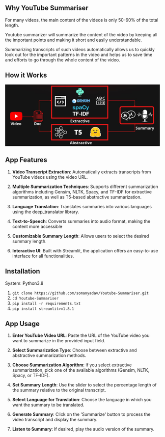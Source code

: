 ## Why YouTube Summariser

For many videos, the main content of the videos is only 50-60% of the total length.</ul>

Youtube summarizer will summarize the content of the video by keeping all the important points and making it short and easily understandable.</ul>

Summarizing transcripts of such videos automatically allows us to quickly look out for the important patterns in the video and helps us to save time and efforts to go through the whole content of the video.</ul>

## How it Works

![Youtube Summarizer](structure.JPG)


## App Features

1. **Video Transcript Extraction**: Automatically extracts transcripts from YouTube videos using the video URL.

2. **Multiple Summarization Techniques**: Supports different summarization algorithms including Gensim, NLTK, Spacy, and TF-IDF for extractive summarization, as well as T5-based abstractive summarization.

3. **Language Translation**: Translates summaries into various languages using the deep_translator library.

4. **Text-to-Speech**: Converts summaries into audio format, making the content more accessible
 
5. **Customizable Summary Length**: Allows users to select the desired summary length.

6. **Interactive UI**: Built with Streamlit, the application offers an easy-to-use interface for all functionalities.
   

## Installation

System: Python3.8

1. ```git clone https://github.com/somanyadav/Youtube-Summariser.git```
2. ```cd Youtube-Summariser```
3. ```pip install -r requirements.txt```
4. ```pip install streamlit>=1.8.1```


## App Usage

1. **Enter YouTube Video URL**: Paste the URL of the YouTube video you want to summarize in the provided input field.

2. **Select Summarization Type**: Choose between extractive and abstractive summarization methods.

3. **Choose Summarization Algorithm**: If you select extractive summarization, pick one of the available algorithms (Gensim, NLTK, Spacy, or TF-IDF).

4. **Set Summary Length**: Use the slider to select the percentage length of the summary relative to the original transcript.

5. **Select Language for Translation**: Choose the language in which you want the summary to be translated.

6. **Generate Summary**: Click on the 'Summarize' button to process the video transcript and display the summary.

7. **Listen to Summary**: If desired, play the audio version of the summary.
